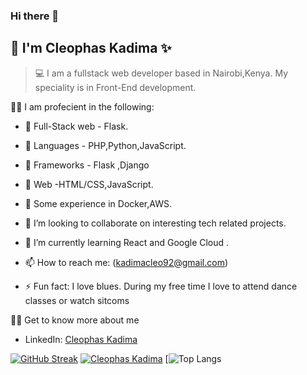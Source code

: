 ### Hi there 👋
## 👨 I'm Cleophas Kadima ✨

> 💻 I am a fullstack web developer based in Nairobi,Kenya. My speciality is in Front-End development.

👨‍🔬 I am profecient in the following:
- 📌 Full-Stack web - Flask.
- 📌 Languages - PHP,Python,JavaScript.
- 📌 Frameworks - Flask ,Django
- 📌 Web -HTML/CSS,JavaScript.
- 📌 Some experience in Docker,AWS.


-   👯 I’m looking to collaborate on interesting tech related projects.
-   🌱 I’m currently learning React and  Google Cloud .
-   📫 How to reach me: (kadimacleo92@gmail.com)
-   ⚡ Fun fact: I love blues. During my free time I love to attend dance classes or watch sitcoms

👨‍🏫 Get to know more about me
- LinkedIn: [Cleophas Kadima](https://www.linkedin.com/in/cleophas-kadima/)


[![GitHub Streak](https://github-readme-streak-stats.herokuapp.com?user=cleo-cyber&theme=gotham)](https://git.io/streak-stats) [![Cleophas Kadima](https://github-readme-stats.vercel.app/api?username=cleo-cyber&theme=react)](https://github.com//github-readme-stats) [![Top Langs](https://github-readme-stats.vercel.app/api/top-langs/?username=cleo-cyber&langs_count=5)




